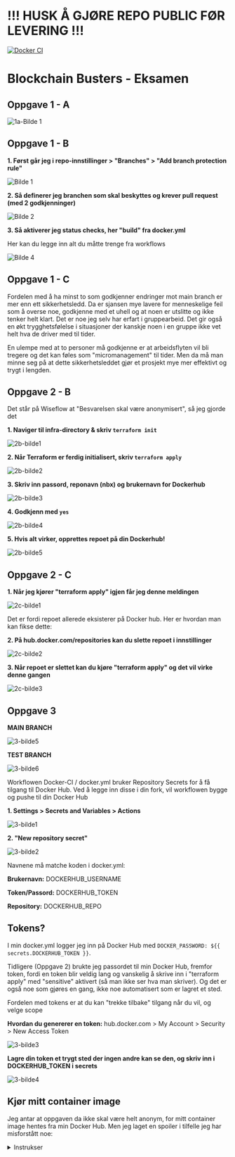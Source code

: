 # !!! HUSK Å GJØRE REPO PUBLIC FØR LEVERING !!!


[![Docker CI](https://github.com/corpltd/devopseksamen/actions/workflows/docker.yml/badge.svg)](https://github.com/corpltd/devopseksamen/actions/workflows/docker.yml)

# Blockchain Busters - Eksamen

## Oppgave 1 - A

![1a-Bilde 1](bilder/1-1a.png)

## Oppgave 1 - B
**1. Først går jeg i repo-innstillinger > "Branches" > "Add branch protection rule"**


![Bilde 1](bilder/1.png)

**2. Så definerer jeg branchen som skal beskyttes og krever pull request (med 2 godkjenninger)**


![Bilde 2](bilder/2.png)

**3. Så aktiverer jeg status checks, her "build" fra docker.yml**

Her kan du legge inn alt du måtte trenge fra workflows


![Bilde 4](bilder/4.png)


## Oppgave 1 - C

Fordelen med å ha minst to som godkjenner endringer mot main branch er mer enn ett sikkerhetsledd. Da er sjansen mye lavere for menneskelige feil som å overse noe, godkjenne med et uhell og at noen er utslitte og ikke tenker helt klart. Det er noe jeg selv har erfart i gruppearbeid. Det gir også en økt trygghetsfølelse i situasjoner der kanskje noen i en gruppe ikke vet helt hva de driver med til tider.


En ulempe med at to personer må godkjenne er at arbeidsflyten vil bli tregere og det kan føles som "micromanagement" til tider. Men da må man minne seg på at dette sikkerhetsleddet gjør et prosjekt mye mer effektivt og trygt i lengden.

## Oppgave 2 - B ##

Det står på Wiseflow at "Besvarelsen skal være anonymisert", så jeg gjorde det

**1. Naviger til infra-directory & skriv ```terraform init```**


![2b-bilde1](bilder/1-2b.png)


**2. Når Terraform er ferdig initialisert, skriv ```terraform apply```**


![2b-bilde2](bilder/2-2b.png)


**3. Skriv inn passord, reponavn (nbx) og brukernavn for Dockerhub**


![2b-bilde3](bilder/3-2b.png)


**4. Godkjenn med ```yes```**


![2b-bilde4](bilder/4-2b.png)


**5. Hvis alt virker, opprettes repoet på din Dockerhub!**


![2b-bilde5](bilder/5-2b.png)

## Oppgave 2 - C

**1. Når jeg kjører "terraform apply" igjen får jeg denne meldingen**

![2c-bilde1](bilder/1-2c.png)


Det er fordi repoet allerede eksisterer på Docker hub. Her er hvordan man kan fikse dette:

**2. På hub.docker.com/repositories kan du slette repoet i innstillinger**

![2c-bilde2](bilder/2-2c.png)


**3. Når repoet er slettet kan du kjøre "terraform apply" og det vil virke denne gangen**

![2c-bilde3](bilder/3-2c.png)

## Oppgave 3

**MAIN BRANCH**

![3-bilde5](bilder/5-3.png)

**TEST BRANCH**

![3-bilde6](bilder/6-3.png)

Workflowen Docker-CI / docker.yml bruker Repository Secrets for å få tilgang til Docker Hub. Ved å legge inn disse i din fork, vil workflowen bygge og pushe til din Docker Hub

**1. Settings > Secrets and Variables > Actions**

![3-bilde1](bilder/1-3.png)

**2. "New repository secret"**

![3-bilde2](bilder/2-3.png)

Navnene må matche koden i docker.yml:

**Brukernavn:** DOCKERHUB_USERNAME

**Token/Passord:** DOCKERHUB_TOKEN

**Repository:** DOCKERHUB_REPO

## Tokens?

I min docker.yml logger jeg inn på Docker Hub med ```DOCKER_PASSWORD: ${{ secrets.DOCKERHUB_TOKEN }}```.

Tidligere (Oppgave 2) brukte jeg passordet til min Docker Hub, fremfor token, fordi en token blir veldig lang og vanskelig å skrive inn i "terraform apply" med "sensitive" aktivert (så man ikke ser hva man skriver). Og det er også noe som gjøres en gang, ikke noe automatisert som er lagret et sted.

Fordelen med tokens er at du kan "trekke tilbake" tilgang når du vil, og velge scope

**Hvordan du genererer en token:** hub.docker.com > My Account > Security > New Access Token

![3-bilde3](bilder/3-3.png)

**Lagre din token et trygt sted der ingen andre kan se den, og skriv inn i DOCKERHUB_TOKEN i secrets**

![3-bilde4](bilder/4-3.png)

## Kjør mitt container image

Jeg antar at oppgaven da ikke skal være helt anonym, for mitt container image hentes fra min Docker Hub. Men jeg laget en spoiler i tilfelle jeg har misforstått noe:

<details>
  <summary>Instrukser</summary>

  1. Først kjører du denne:
     
  ```docker pull l33mz/nbx:latest```

  2. Så denne:
     
  ```docker run l33mz/nbx:latest```

  Det skal returnere noe som dette:

  ```
  Highest BUY: 52142.24
  Lowest SELL: 52542.62
  ```
</details>
